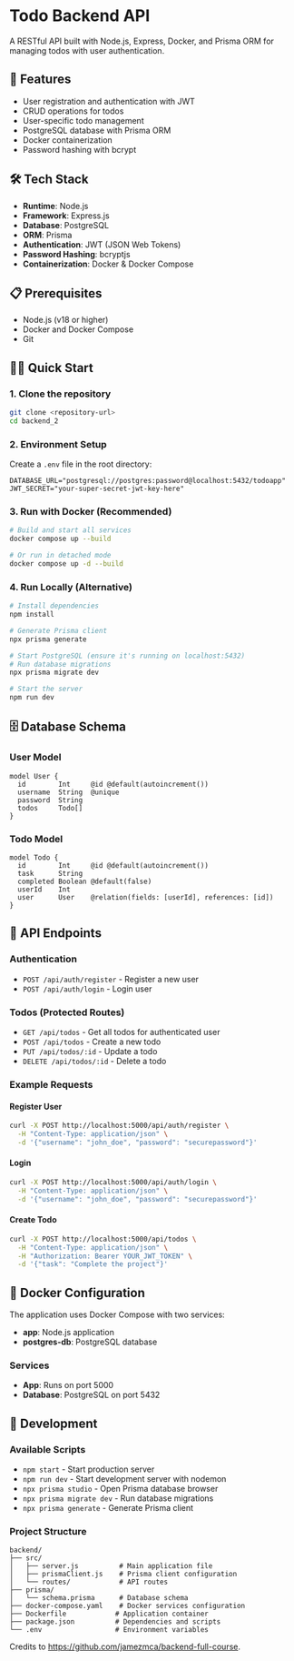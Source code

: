 # Todo Backend API

A RESTful API built with Node.js, Express, Docker, and Prisma ORM for managing todos with user authentication. 

## 🚀 Features

- User registration and authentication with JWT
- CRUD operations for todos
- User-specific todo management
- PostgreSQL database with Prisma ORM
- Docker containerization
- Password hashing with bcrypt

## 🛠️ Tech Stack

- **Runtime**: Node.js
- **Framework**: Express.js
- **Database**: PostgreSQL
- **ORM**: Prisma
- **Authentication**: JWT (JSON Web Tokens)
- **Password Hashing**: bcryptjs
- **Containerization**: Docker & Docker Compose

## 📋 Prerequisites

- Node.js (v18 or higher)
- Docker and Docker Compose
- Git

## 🏃‍♂️ Quick Start

### 1. Clone the repository
```bash
git clone <repository-url>
cd backend_2
```

### 2. Environment Setup
Create a `.env` file in the root directory:
```env
DATABASE_URL="postgresql://postgres:password@localhost:5432/todoapp"
JWT_SECRET="your-super-secret-jwt-key-here"
```

### 3. Run with Docker (Recommended)
```bash
# Build and start all services
docker compose up --build

# Or run in detached mode
docker compose up -d --build
```

### 4. Run Locally (Alternative)
```bash
# Install dependencies
npm install

# Generate Prisma client
npx prisma generate

# Start PostgreSQL (ensure it's running on localhost:5432)
# Run database migrations
npx prisma migrate dev

# Start the server
npm run dev
```

## 🗄️ Database Schema

### User Model
```prisma
model User {
  id        Int     @id @default(autoincrement())
  username  String  @unique
  password  String
  todos     Todo[]
}
```

### Todo Model
```prisma
model Todo {
  id        Int     @id @default(autoincrement())
  task      String
  completed Boolean @default(false)
  userId    Int
  user      User    @relation(fields: [userId], references: [id])
}
```

## 🔌 API Endpoints

### Authentication
- `POST /api/auth/register` - Register a new user
- `POST /api/auth/login` - Login user

### Todos (Protected Routes)
- `GET /api/todos` - Get all todos for authenticated user
- `POST /api/todos` - Create a new todo
- `PUT /api/todos/:id` - Update a todo
- `DELETE /api/todos/:id` - Delete a todo

### Example Requests

#### Register User
```bash
curl -X POST http://localhost:5000/api/auth/register \
  -H "Content-Type: application/json" \
  -d '{"username": "john_doe", "password": "securepassword"}'
```

#### Login
```bash
curl -X POST http://localhost:5000/api/auth/login \
  -H "Content-Type: application/json" \
  -d '{"username": "john_doe", "password": "securepassword"}'
```

#### Create Todo
```bash
curl -X POST http://localhost:5000/api/todos \
  -H "Content-Type: application/json" \
  -H "Authorization: Bearer YOUR_JWT_TOKEN" \
  -d '{"task": "Complete the project"}'
```

## 🐳 Docker Configuration

The application uses Docker Compose with two services:
- **app**: Node.js application
- **postgres-db**: PostgreSQL database

### Services
- **App**: Runs on port 5000
- **Database**: PostgreSQL on port 5432

## 🔧 Development

### Available Scripts
- `npm start` - Start production server
- `npm run dev` - Start development server with nodemon
- `npx prisma studio` - Open Prisma database browser
- `npx prisma migrate dev` - Run database migrations
- `npx prisma generate` - Generate Prisma client

### Project Structure
```
backend/
├── src/
│   ├── server.js          # Main application file
│   ├── prismaClient.js    # Prisma client configuration
│   └── routes/            # API routes
├── prisma/
│   └── schema.prisma      # Database schema
├── docker-compose.yaml    # Docker services configuration
├── Dockerfile            # Application container
├── package.json          # Dependencies and scripts
└── .env                  # Environment variables
```

Credits to https://github.com/jamezmca/backend-full-course. 


